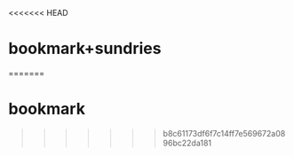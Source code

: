 <<<<<<< HEAD
# bookmark+sundries
=======
# bookmark
>>>>>>> b8c61173df6f7c14ff7e569672a0896bc22da181
